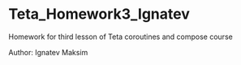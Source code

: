 # Teta_Homework3_Ignatev
Homework for third lesson of Teta coroutines and compose course 

Author: Ignatev Maksim